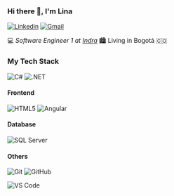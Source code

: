 ### Hi there 👋, I'm Lina

[![Linkedin](https://img.shields.io/badge/-LinkedIn-blue?style=flat-square&logo=Linkedin&logoColor=white&link=https://www.linkedin.com/in/lina-prieto/)](https://www.linkedin.com/in/lina-prieto/)
[![Gmail](https://img.shields.io/badge/-Gmail-c14438?style=flat-square&logo=Gmail&logoColor=white&link=mailto:prietolina13@gmail.com)](mailto:prietolina13@gmail.com)

:computer: _Software Engineer 1 at [Indra](https://www.indracompany.com/)_ 🏙️ Living in Bogotá :colombia:

### My Tech Stack

![C#](https://img.shields.io/badge/-c#-8E44AD?style=flat-square&logo=c#&logoColor=ffffff)
![.NET](https://img.shields.io/badge/-.NET-8E44AD?style=flat-square&logo=.NET#&logoColor=white)

#### Frontend
![HTML5](https://img.shields.io/badge/-HTML5-%23E44D27?style=flat-square&logo=html5&logoColor=sqlServer)
![Angular](https://img.shields.io/badge/-Angular-DD0031?style=flat-square&logo=angular)

#### Database

![SQL Server](https://img.shields.io/badge/-SQLServer-F7A391?style=flat-square&logo=sqlServer)

#### Others
![Git](https://img.shields.io/badge/-Git-%23F05032?style=flat-square&logo=git&logoColor=%23ffffff)
![GitHub](https://img.shields.io/badge/-GitHub-181717?style=flat-square&logo=github)

![VS Code](https://img.shields.io/badge/-VS%20Code-007ACC?style=flat-square&logo=visual-studio-code&logoColor=ffffff)
